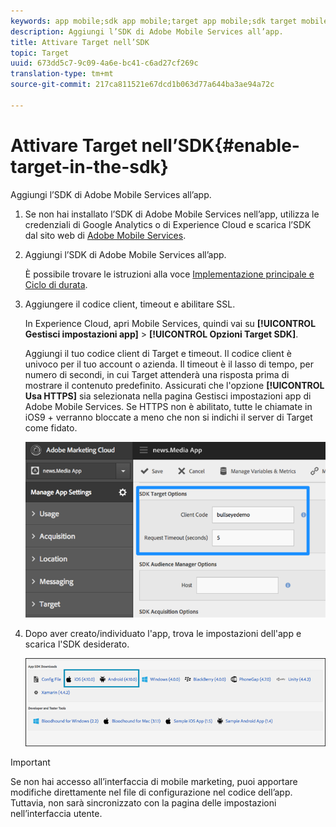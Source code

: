 ```yaml
---
keywords: app mobile;sdk app mobile;target app mobile;sdk target mobile;sdk app mobile;target in sdk
description: Aggiungi l’SDK di Adobe Mobile Services all’app.
title: Attivare Target nell’SDK
topic: Target
uuid: 673dd5c7-9c09-4a6e-bc41-c6ad27cf269c
translation-type: tm+mt
source-git-commit: 217ca811521e67dcd1b063d77a644ba3ae94a72c

---
```



# Attivare Target nell’SDK{#enable-target-in-the-sdk}

Aggiungi l’SDK di Adobe Mobile Services all’app.

1. Se non hai installato l’SDK di Adobe Mobile Services nell’app, utilizza le credenziali di Google Analytics o di Experience Cloud e scarica l’SDK dal sito web di [Adobe Mobile Services](https://mobilemarketing.adobe.com).

1. Aggiungi l’SDK di Adobe Mobile Services all’app.

   È possibile trovare le istruzioni alla voce [Implementazione principale e Ciclo di durata](https://docs.adobe.com/content/help/en/mobile-services/ios/getting-started-ios/dev-qs.html).

1. Aggiungere il codice client, timeout e abilitare SSL.

   In Experience Cloud, apri Mobile Services, quindi vai su **[!UICONTROL Gestisci impostazioni app]** &gt; **[!UICONTROL Opzioni Target SDK]**.

   Aggiungi il tuo codice client di Target e timeout. Il codice client è univoco per il tuo account o azienda. Il timeout è il lasso di tempo, per numero di secondi, in cui Target attenderà una risposta prima di mostrare il contenuto predefinito. Assicurati che l'opzione **[!UICONTROL Usa HTTPS]** sia selezionata nella pagina Gestisci impostazioni app di Adobe Mobile Services. Se HTTPS non è abilitato, tutte le chiamate in iOS9 + verranno bloccate a meno che non si indichi il server di Target come fidato.

   ![](assets/mobile-clientcode.png)

1. Dopo aver creato/individuato l'app, trova le impostazioni dell'app e scarica l'SDK desiderato.

   ![](assets/download-sdk.png)

>[!IMPORTANT]
>
> Se non hai accesso all’interfaccia di mobile marketing, puoi apportare modifiche direttamente nel file di configurazione nel codice dell’app. Tuttavia, non sarà sincronizzato con la pagina delle impostazioni nell’interfaccia utente.

